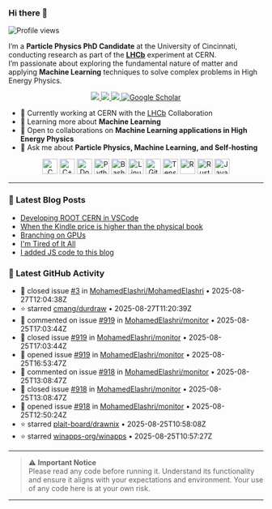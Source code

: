 ### Hi there 👋

<p align="left">
  <img src="https://komarev.com/ghpvc/?username=MohamedElashri&style=flat-square" alt="Profile views" />
</p>

I’m a **Particle Physics PhD Candidate** at the University of Cincinnati, conducting research as part of the **[LHCb](https://home.cern/science/experiments/lhcb)** experiment at CERN.  
I’m passionate about exploring the fundamental nature of matter and applying **Machine Learning** techniques to solve complex problems in High Energy Physics.



<p align="center">
  <a href="https://melashri.net/">
    <img src="https://img.shields.io/badge/Website-melashri.net-blue?logo=google-chrome&logoColor=white" />
  </a>
  <a href="https://linkedin.com/in/elashri">
    <img src="https://img.shields.io/badge/LinkedIn-elashri-blue?logo=linkedin&logoColor=white" />
  </a>
  <a href="https://keybase.io/melashri">
    <img src="https://img.shields.io/badge/Keybase-melashri-orange?logo=keybase&logoColor=white" />
  </a>
  <a href="https://scholar.google.com/citations?user=XtPg3SIAAAAJ&hl=en">
    <img src="https://img.shields.io/badge/Google%20Scholar-Mohamed Elashri-blue?logo=google-scholar" alt="Google Scholar"/>
  </a>

</p>



- 🔭 Currently working at CERN with the [LHCb](https://home.cern/science/experiments/lhcb) Collaboration  
- 🌱 Learning more about **Machine Learning**  
- 👯 Open to collaborations on **Machine Learning applications in High Energy Physics**  
- 💬 Ask me about **Particle Physics, Machine Learning, and Self-hosting**  




<div align="center">
  <img src="https://profilinator.rishav.dev/skills-assets/c-original.svg" alt="C" height="30" />
  <img src="https://profilinator.rishav.dev/skills-assets/cplusplus-original.svg" alt="C++" height="30" />
  <img src="https://profilinator.rishav.dev/skills-assets/docker-original-wordmark.svg" alt="Docker" height="30" />
  <img src="https://profilinator.rishav.dev/skills-assets/python-original.svg" alt="Python" height="30" />
  <img src="https://profilinator.rishav.dev/skills-assets/gnu_bash-icon.svg" alt="Bash" height="30" />
  <img src="https://profilinator.rishav.dev/skills-assets/linux-original.svg" alt="Linux" height="30" />
  <img src="https://profilinator.rishav.dev/skills-assets/git-scm-icon.svg" alt="Git" height="30" />
  <img src="https://profilinator.rishav.dev/skills-assets/tensorflow-icon.svg" alt="TensorFlow" height="30" />
  <img src="https://profilinator.rishav.dev/skills-assets/r.svg" alt="R" height="30" />
  <img src="https://profilinator.rishav.dev/skills-assets/rust-plain.svg" alt="Rust" height="30" />
  <img src="https://profilinator.rishav.dev/skills-assets/javascript-original.svg" alt="JavaScript" height="30" />
</div>

---

### 📌 Latest Blog Posts
<!-- BLOG-POST-LIST:START -->

- [Developing ROOT CERN in VSCode](https://blog.melashri.net/developing-root-cern-in-vscode/)
- [When the Kindle price is higher than the physical book](https://blog.melashri.net/when-the-kindle-price-is-higher-than-the-physical-book/)
- [Branching on GPUs](https://blog.melashri.net/branching-on-gpus/)
- [I'm Tired of It All](https://blog.melashri.net/im-tired-of-it-all/)
- [I added JS code to this blog](https://blog.melashri.net/i-added-js-code-to-this-blog/)

<!-- BLOG-POST-LIST:END -->

### 📌 Latest GitHub Activity
<!-- ACTIVITY:START -->
- 🐛 closed issue [#3](https://github.com/MohamedElashri/MohamedElashri/issues/3) in [MohamedElashri/MohamedElashri](https://github.com/MohamedElashri/MohamedElashri) • 2025-08-27T12:04:38Z
- ⭐ starred [cmang/durdraw](https://github.com/cmang/durdraw) • 2025-08-27T11:20:39Z
- 💬 commented on issue [#919](https://github.com/MohamedElashri/monitor/issues/919) in [MohamedElashri/monitor](https://github.com/MohamedElashri/monitor) • 2025-08-25T17:03:44Z
- 🐛 closed issue [#919](https://github.com/MohamedElashri/monitor/issues/919) in [MohamedElashri/monitor](https://github.com/MohamedElashri/monitor) • 2025-08-25T17:03:44Z
- 🐛 opened issue [#919](https://github.com/MohamedElashri/monitor/issues/919) in [MohamedElashri/monitor](https://github.com/MohamedElashri/monitor) • 2025-08-25T16:53:47Z
- 💬 commented on issue [#918](https://github.com/MohamedElashri/monitor/issues/918) in [MohamedElashri/monitor](https://github.com/MohamedElashri/monitor) • 2025-08-25T13:08:47Z
- 🐛 closed issue [#918](https://github.com/MohamedElashri/monitor/issues/918) in [MohamedElashri/monitor](https://github.com/MohamedElashri/monitor) • 2025-08-25T13:08:47Z
- 🐛 opened issue [#918](https://github.com/MohamedElashri/monitor/issues/918) in [MohamedElashri/monitor](https://github.com/MohamedElashri/monitor) • 2025-08-25T12:50:24Z
- ⭐ starred [plait-board/drawnix](https://github.com/plait-board/drawnix) • 2025-08-25T10:58:08Z
- ⭐ starred [winapps-org/winapps](https://github.com/winapps-org/winapps) • 2025-08-25T10:57:27Z
<!-- ACTIVITY:END -->

---

> ⚠️ **Important Notice**  
> Please read any code before running it. Understand its functionality and ensure it aligns with your expectations and environment. Your use of any code here is at your own risk.

---


